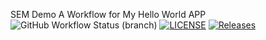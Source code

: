 SEM Demo
A Workflow for My Hello World APP
![GitHub Workflow Status (branch)](https://img.shields.io/github/actions/workflow/status/BobbyWal78/sem/main.yml?branch=master)
[![LICENSE](https://img.shields.io/github/license/BobbyWal78/sem.svg?style=flat-square)](https://github.com/<BobbyWal78/sem/blob/master/LICENSE)
[![Releases](https://img.shields.io/github/release/BobbyWal78/sem/all.svg?style=flat-square)](https://github.com/BobbyWal78/sem/releases)
